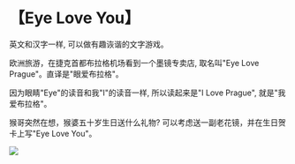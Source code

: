 # 【Eye Love You】

英文和汉字一样, 可以做有趣诙谐的文字游戏。

欧洲旅游，在捷克首都布拉格机场看到一个墨镜专卖店, 取名叫"Eye Love Prague"。直译是"眼爱布拉格"。

因为眼睛"Eye"的读音和我"I"的读音一样, 所以读起来是"I Love Prague", 就是"我爱布拉格"。

猴哥突然在想，猴婆五十岁生日送什么礼物? 可以考虑送一副老花镜，并在生日贺卡上写"Eye Love You"。

![](21.jpg)